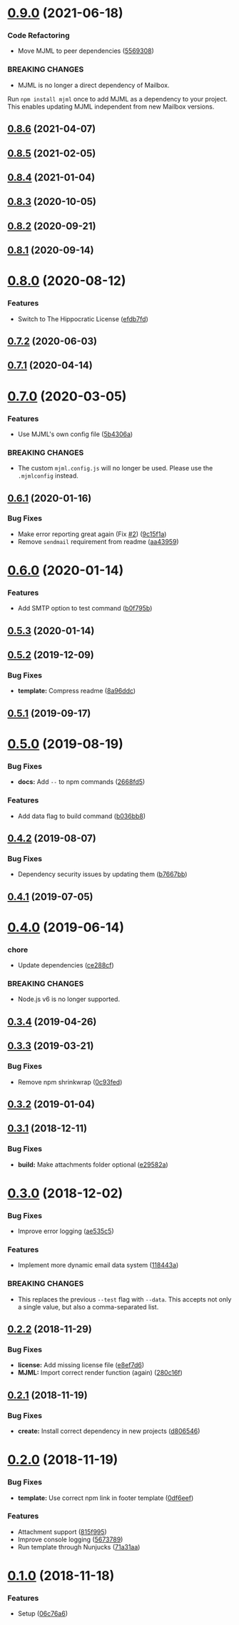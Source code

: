 # [0.9.0](https://github.com/mvsde/mailbox/compare/v0.8.6...v0.9.0) (2021-06-18)


### Code Refactoring

* Move MJML to peer dependencies ([5569308](https://github.com/mvsde/mailbox/commit/5569308568286c12976508edb1a17cf8adc72bf9))


### BREAKING CHANGES

* MJML is no longer a direct dependency of Mailbox.

Run `npm install mjml` once to add MJML as a dependency to your project. This enables updating MJML independent from new Mailbox versions.



## [0.8.6](https://github.com/mvsde/mailbox/compare/v0.8.5...v0.8.6) (2021-04-07)



## [0.8.5](https://github.com/mvsde/mailbox/compare/v0.8.4...v0.8.5) (2021-02-05)



## [0.8.4](https://github.com/mvsde/mailbox/compare/v0.8.3...v0.8.4) (2021-01-04)



## [0.8.3](https://github.com/mvsde/mailbox/compare/v0.8.2...v0.8.3) (2020-10-05)



## [0.8.2](https://github.com/mvsde/mailbox/compare/v0.8.1...v0.8.2) (2020-09-21)



## [0.8.1](https://github.com/mvsde/mailbox/compare/v0.8.0...v0.8.1) (2020-09-14)



# [0.8.0](https://github.com/mvsde/mailbox/compare/v0.7.2...v0.8.0) (2020-08-12)


### Features

* Switch to The Hippocratic License ([efdb7fd](https://github.com/mvsde/mailbox/commit/efdb7fdcfd2e2696c0fbfd9e825b56cc3ffb7cd4))



## [0.7.2](https://github.com/mvsde/mailbox/compare/v0.7.1...v0.7.2) (2020-06-03)



## [0.7.1](https://github.com/mvsde/mailbox/compare/v0.7.0...v0.7.1) (2020-04-14)



# [0.7.0](https://github.com/mvsde/mailbox/compare/v0.6.1...v0.7.0) (2020-03-05)


### Features

* Use MJML's own config file ([5b4306a](https://github.com/mvsde/mailbox/commit/5b4306a884f16c19769b1ded8e0e0f12fde53d1e))


### BREAKING CHANGES

* The custom `mjml.config.js` will no longer be used. Please use the `.mjmlconfig` instead.



## [0.6.1](https://github.com/mvsde/mailbox/compare/v0.6.0...v0.6.1) (2020-01-16)


### Bug Fixes

* Make error reporting great again (Fix [#2](https://github.com/mvsde/mailbox/issues/2)) ([9c15f1a](https://github.com/mvsde/mailbox/commit/9c15f1aa2af4982e50e66906c6a7ad24df99c22b))
* Remove `sendmail` requirement from readme ([aa43959](https://github.com/mvsde/mailbox/commit/aa43959aa609502f58e9a809f311f4319116f201))



# [0.6.0](https://github.com/mvsde/mailbox/compare/v0.5.3...v0.6.0) (2020-01-14)


### Features

* Add SMTP option to test command ([b0f795b](https://github.com/mvsde/mailbox/commit/b0f795b7cc66b5187f493ecc2c914e35e8c7f224))



## [0.5.3](https://github.com/mvsde/mailbox/compare/v0.5.2...v0.5.3) (2020-01-14)



## [0.5.2](https://github.com/mvsde/mailbox/compare/v0.5.1...v0.5.2) (2019-12-09)


### Bug Fixes

* **template:** Compress readme ([8a96ddc](https://github.com/mvsde/mailbox/commit/8a96ddc6cddf41fc25732070283b7dccfc58551e))



## [0.5.1](https://github.com/mvsde/mailbox/compare/v0.5.0...v0.5.1) (2019-09-17)



# [0.5.0](https://github.com/mvsde/mailbox/compare/v0.4.2...v0.5.0) (2019-08-19)


### Bug Fixes

* **docs:** Add `--` to npm commands ([2668fd5](https://github.com/mvsde/mailbox/commit/2668fd5d33a77333bf02086c07e67dc3e1a96044))


### Features

* Add data flag to build command ([b036bb8](https://github.com/mvsde/mailbox/commit/b036bb8132ae549b5f2425285cb26adb5a516361))



## [0.4.2](https://github.com/mvsde/mailbox/compare/v0.4.1...v0.4.2) (2019-08-07)


### Bug Fixes

* Dependency security issues by updating them ([b7667bb](https://github.com/mvsde/mailbox/commit/b7667bbe68e1325086f2d3b7dac0f24ef991265f))



## [0.4.1](https://github.com/mvsde/mailbox/compare/v0.4.0...v0.4.1) (2019-07-05)



# [0.4.0](https://github.com/mvsde/mailbox/compare/v0.3.4...v0.4.0) (2019-06-14)


### chore

* Update dependencies ([ce288cf](https://github.com/mvsde/mailbox/commit/ce288cf269b25a0b923fc782a23c2242228c2524))


### BREAKING CHANGES

* Node.js v6 is no longer supported.



## [0.3.4](https://github.com/mvsde/mailbox/compare/v0.3.3...v0.3.4) (2019-04-26)



## [0.3.3](https://github.com/mvsde/mailbox/compare/v0.3.2...v0.3.3) (2019-03-21)


### Bug Fixes

* Remove npm shrinkwrap ([0c93fed](https://github.com/mvsde/mailbox/commit/0c93fedd657c55615170c6cce82ba32a8951343b))



## [0.3.2](https://github.com/mvsde/mailbox/compare/v0.3.1...v0.3.2) (2019-01-04)



## [0.3.1](https://github.com/mvsde/mailbox/compare/v0.3.0...v0.3.1) (2018-12-11)


### Bug Fixes

* **build:** Make attachments folder optional ([e29582a](https://github.com/mvsde/mailbox/commit/e29582a139ba9ef651ee8be2e026372e27f33b09))



# [0.3.0](https://github.com/mvsde/mailbox/compare/v0.2.2...v0.3.0) (2018-12-02)


### Bug Fixes

* Improve error logging ([ae535c5](https://github.com/mvsde/mailbox/commit/ae535c5b95dbfffeebda37595a5c7b5e06a187a0))


### Features

* Implement more dynamic email data system ([118443a](https://github.com/mvsde/mailbox/commit/118443a890fbdf57dd4484327fdfbb041753b3df))


### BREAKING CHANGES

* This replaces the previous `--test` flag with `--data`. This accepts not only a single value, but also a comma-separated list.



## [0.2.2](https://github.com/mvsde/mailbox/compare/v0.2.1...v0.2.2) (2018-11-29)


### Bug Fixes

* **license:** Add missing license file ([e8ef7d6](https://github.com/mvsde/mailbox/commit/e8ef7d6284780c3b80161138381714205fe040d1))
* **MJML:** Import correct render function (again) ([280c16f](https://github.com/mvsde/mailbox/commit/280c16f2920a423423230f77e87e3f3e09460f46))



## [0.2.1](https://github.com/mvsde/mailbox/compare/v0.2.0...v0.2.1) (2018-11-19)


### Bug Fixes

* **create:** Install correct dependency in new projects ([d806546](https://github.com/mvsde/mailbox/commit/d806546e674bf29553789901400e470844ce90f7))



# [0.2.0](https://github.com/mvsde/mailbox/compare/v0.1.0...v0.2.0) (2018-11-19)


### Bug Fixes

* **template:** Use correct npm link in footer template ([0df6eef](https://github.com/mvsde/mailbox/commit/0df6eef20a0cda682048b79eebb42f5f899fa37e))


### Features

* Attachment support ([815f995](https://github.com/mvsde/mailbox/commit/815f99591338b176935bad9f45c75fe4a0543b35))
* Improve console logging ([5673789](https://github.com/mvsde/mailbox/commit/56737893750fa578c08346e0cd1ce3b166c5e428))
* Run template through Nunjucks ([71a31aa](https://github.com/mvsde/mailbox/commit/71a31aa118e5f0becc3385f3e35d89bb06e65656))



# [0.1.0](https://github.com/mvsde/mailbox/compare/06c76a6fd95923c4a601ff1a428e564ac3af9bed...v0.1.0) (2018-11-18)


### Features

* Setup ([06c76a6](https://github.com/mvsde/mailbox/commit/06c76a6fd95923c4a601ff1a428e564ac3af9bed))




